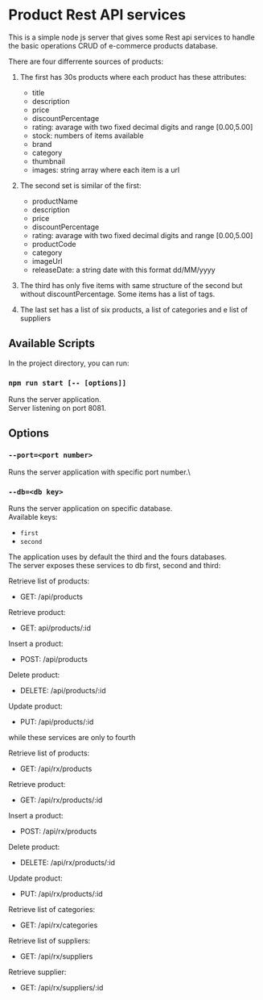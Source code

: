 # Product Rest API services

This is a simple node js server that gives some Rest api services to handle the basic operations CRUD of e-commerce products database.

There are four differrente sources of products:

1. The first has 30s products where each product has these attributes:

   - title
   - description
   - price
   - discountPercentage
   - rating: avarage with two fixed decimal digits and range [0.00,5.00]
   - stock: numbers of items available
   - brand
   - category
   - thumbnail
   - images: string array where each item is a url

2. The second set is similar of the first:
   - productName
   - description
   - price
   - discountPercentage
   - rating: avarage with two fixed decimal digits and range [0.00,5.00]
   - productCode
   - category
   - imageUrl
   - releaseDate: a string date with this format dd/MM/yyyy
3. The third has only five items with same structure of the second but without discountPercentage. Some items has a list of tags.

4. The last set has a list of six products, a list of categories and e list of suppliers

## Available Scripts

In the project directory, you can run:

### `npm run start [-- [options]]`

Runs the server application.\
Server listening on port 8081.

## Options

### `--port=<port number>`

Runs the server application with specific port number.\

### `--db=<db key>`

Runs the server application on specific database.\
Available keys:

- `first`
- `second`

The application uses by default the third and the fours databases.\
The server exposes these services to db first, second and third:

Retrieve list of products:

- GET: /api/products

Retrieve product:

- GET: api/products/:id

Insert a product:

- POST: /api/products

Delete product:

- DELETE: /api/products/:id

Update product:

- PUT: /api/products/:id

while these services are only to fourth

Retrieve list of products:

- GET: /api/rx/products

Retrieve product:

- GET: /api/rx/products/:id

Insert a product:

- POST: /api/rx/products

Delete product:

- DELETE: /api/rx/products/:id

Update product:

- PUT: /api/rx/products/:id

Retrieve list of categories:

- GET: /api/rx/categories

Retrieve list of suppliers:

- GET: /api/rx/suppliers

Retrieve supplier:

- GET: /api/rx/suppliers/:id
